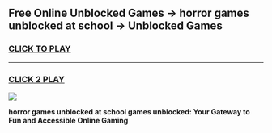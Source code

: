 
## Free Online Unblocked Games → horror games unblocked at school → Unblocked Games
<h3>
<a href="https://premium.freeplayer.one?title=horror_games_unblocked_at_school&ref=21F">CLICK TO PLAY</a></h3>
<hr>

<h3>
<a href="https://premium.freeplayer.one?title=horror_games_unblocked_at_school&ref=21F">CLICK 2 PLAY</a>
  
</h3>

<a href="https://premium.freeplayer.one?title=horror_games_unblocked_at_school&ref=21F/"><img src="https://clearcache.store/games.png"></a>


**horror games unblocked at school games unblocked: Your Gateway to Fun and Accessible Online Gaming**
